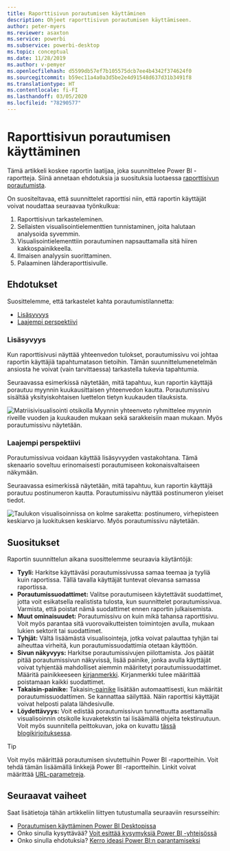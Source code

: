 ```yaml
---
title: Raporttisivun porautumisen käyttäminen
description: Ohjeet raporttisivun porautumisen käyttämiseen.
author: peter-myers
ms.reviewer: asaxton
ms.service: powerbi
ms.subservice: powerbi-desktop
ms.topic: conceptual
ms.date: 11/28/2019
ms.author: v-pemyer
ms.openlocfilehash: d5599db57ef7b105575dcb7ee4b4342f374624f0
ms.sourcegitcommit: b59ec11a4a0a3d5be2e4d91548d637d31b3491f8
ms.translationtype: HT
ms.contentlocale: fi-FI
ms.lasthandoff: 03/05/2020
ms.locfileid: "78290577"
---
```

# <a name="use-report-page-drillthrough"></a>Raporttisivun porautumisen käyttäminen

Tämä artikkeli koskee raportin laatijaa, joka suunnittelee Power BI -raportteja. Siinä annetaan ehdotuksia ja suosituksia luotaessa [raporttisivun porautumista](../desktop-drillthrough.md).

On suositeltavaa, että suunnittelet raporttisi niin, että raportin käyttäjät voivat noudattaa seuraavaa työnkulkua:

1. Raporttisivun tarkasteleminen.
2. Sellaisten visualisointielementtien tunnistaminen, joita halutaan analysoida syvemmin.
3. Visualisointielementtiin porautuminen napsauttamalla sitä hiiren kakkospainikkeella.
4. Ilmaisen analyysin suorittaminen.
5. Palaaminen lähderaporttisivulle.

## <a name="suggestions"></a>Ehdotukset

Suosittelemme, että tarkastelet kahta porautumistilannetta:

- [Lisäsyvyys](#additional-depth)
- [Laajempi perspektiivi](#broader-perspective)

### <a name="additional-depth"></a>Lisäsyvyys

Kun raporttisivusi näyttää yhteenvedon tulokset, porautumissivu voi johtaa raportin käyttäjiä tapahtumatason tietoihin. Tämän suunnittelumenetelmän ansiosta he voivat (vain tarvittaessa) tarkastella tukevia tapahtumia.

Seuraavassa esimerkissä näytetään, mitä tapahtuu, kun raportin käyttäjä porautuu myynnin kuukausittaisen yhteenvedon kautta. Porautumissivu sisältää yksityiskohtaisen luettelon tietyn kuukauden tilauksista.

![Matriisivisualisointi otsikolla Myynnin yhteenveto ryhmittelee myynnin riveille vuoden ja kuukauden mukaan sekä sarakkeisiin maan mukaan. Myös porautumissivu näytetään.](media/report-drillthrough/suggestion-drillthrough-add-depth.png)

### <a name="broader-perspective"></a>Laajempi perspektiivi

Porautumissivua voidaan käyttää lisäsyvyyden vastakohtana. Tämä skenaario soveltuu erinomaisesti porautumiseen kokonaisvaltaiseen näkymään.

Seuraavassa esimerkissä näytetään, mitä tapahtuu, kun raportin käyttäjä porautuu postinumeron kautta. Porautumissivu näyttää postinumeron yleiset tiedot.

![Taulukon visualisoinnissa on kolme saraketta: postinumero, virhepisteen keskiarvo ja luokituksen keskiarvo. Myös porautumissivu näytetään.](media/report-drillthrough/suggestion-drillthrough-broader-perspective.png)

## <a name="recommendations"></a>Suositukset

Raportin suunnittelun aikana suosittelemme seuraavia käytäntöjä:

- **Tyyli:** Harkitse käyttäväsi porautumissivussa samaa teemaa ja tyyliä kuin raportissa. Tällä tavalla käyttäjät tuntevat olevansa samassa raportissa.
- **Porautumissuodattimet:** Valitse porautumiseen käytettävät suodattimet, jotta voit esikatsella realistista tulosta, kun suunnittelet porautumissivua. Varmista, että poistat nämä suodattimet ennen raportin julkaisemista.
- **Muut ominaisuudet:** Porautumissivu on kuin mikä tahansa raporttisivu. Voit myös parantaa sitä vuorovaikutteisten toimintojen avulla, mukaan lukien sektorit tai suodattimet.
- **Tyhjät:** Vältä lisäämästä visualisointeja, jotka voivat palauttaa tyhjän tai aiheuttaa virheitä, kun porautumissuodattimia otetaan käyttöön.
- **Sivun näkyvyys:** Harkitse porautumissivujen piilottamista. Jos päätät pitää porautumissivun näkyvissä, lisää painike, jonka avulla käyttäjät voivat tyhjentää mahdolliset aiemmin määritetyt porautumissuodattimet. Määritä painikkeeseen [kirjanmerkki](../desktop-bookmarks.md). Kirjanmerkki tulee määrittää poistamaan kaikki suodattimet.
- **Takaisin-painike:** Takaisin[-painike](../desktop-buttons.md) lisätään automaattisesti, kun määrität porautumissuodattimen. Se kannattaa säilyttää. Näin raporttisi käyttäjät voivat helposti palata lähdesivulle.
- **Löydettävyys:** Voit edistää porautumissivun tunnettuutta asettamalla visualisoinnin otsikolle kuvaketekstin tai lisäämällä ohjeita tekstiruutuun. Voit myös suunnitella peittokuvan, joka on kuvattu [tässä blogikirjoituksessa](https://alluringbi.com/2019/10/23/overlays-for-true-self-serve-reporting/).

> [!TIP]
> Voit myös määrittää porautumisen sivutettuihin Power BI -raportteihin. Voit tehdä tämän lisäämällä linkkejä Power BI -raportteihin. Linkit voivat määrittää [URL-parametreja](https://powerbi.microsoft.com/blog/url-parameters-for-paginated-reports-are-now-available/).

## <a name="next-steps"></a>Seuraavat vaiheet

Saat lisätietoja tähän artikkeliin liittyen tutustumalla seuraaviin resursseihin:

- [Porautumisen käyttäminen Power BI Desktopissa](../desktop-drillthrough.md)
- Onko sinulla kysyttävää? [Voit esittää kysymyksiä Power BI -yhteisössä](https://community.powerbi.com/)
- Onko sinulla ehdotuksia? [Kerro ideasi Power BI:n parantamiseksi](https://ideas.powerbi.com/)
